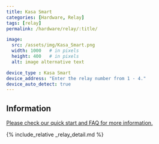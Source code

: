 ```yaml
---
title: Kasa Smart
categories: [Hardware, Relay]
tags: [relay]
permalink: /hardware/relay/:title/

image:
  src: /assets/img/Kasa_Smart.png
  width: 1000   # in pixels
  height: 400   # in pixels
  alt: image alternative text

device_type : Kasa Smart
device_address: "Enter the relay number from 1 - 4."
device_auto_detect: true
---
```


## Information


[Please check our quick start and FAQ for more information.](https://www.kasasmart.com/)

{% include_relative _relay_detail.md %}